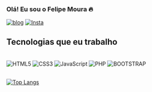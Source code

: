### Olá! Eu sou o Felipe Moura 🔥

[![blog](https://img.shields.io/website?label=dubahdonuts.com&style=for-the-badge&url=https://sujeitoprogramador.com/)](https://feliperbmoura.github.io/tcc/index.html)
[![Insta](https://img.shields.io/badge/Instagram-E4405F?style=for-the-badge&logo=instagram&logoColor=white)]()


## Tecnologias que eu trabalho

<div style="display: inline-block;" ></br>
    <img align="center" alt="HTML5" src="https://img.shields.io/badge/HTML5-E34F26?style=for-the-badge&logo=html5&logoColor=white">
      <img align="center" alt="CSS3" src="https://img.shields.io/badge/CSS3-1572B6?style=for-the-badge&logo=css3&logoColor=white">
        <img align="center" alt="JavaScript" src="https://img.shields.io/badge/JavaScript-F7DF1E?style=for-the-badge&logo=javascript&logoColor=black">
          <img align="center" alt="PHP" src="https://img.shields.io/badge/PHP-777BB4?style=for-the-badge&logo=php&logoColor=white">
            <img align="center" alt="BOOTSTRAP" src="https://img.shields.io/badge/Bootstrap-563D7C?style=for-the-badge&logo=bootstrap&logoColor=white">
</div>




<div></br>

[![Top Langs](https://github-readme-stats.vercel.app/api/top-langs/?username=feliperbmoura)](https://github.com/anuraghazra/github-readme-stats) 

</div>

